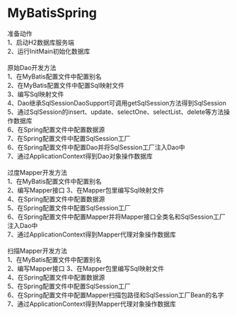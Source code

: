 # MyBatisSpring

准备动作<br />
1、启动H2数据库服务端<br />
2、运行InitMain初始化数据库<br />
<br />
原始Dao开发方法<br />
1、在MyBatis配置文件中配置别名<br />
2、在MyBatis配置文件中配置Sql映射文件<br />
3、编写Sql映射文件<br />
4、Dao继承SqlSessionDaoSupport可调用getSqlSession方法得到SqlSession<br />
5、通过SqlSession的insert、update、selectOne、selectList、delete等方法操作数据库<br />
6、在Spring配置文件中配置数据源<br />
7、在Spring配置文件中配置SqlSession工厂<br />
6、在Spring配置文件中配置Dao并将SqlSession工厂注入Dao中<br />
7、通过ApplicationContext得到Dao对象操作数据库<br />
<br />
过度Mapper开发方法<br />
1、在MyBatis配置文件中配置别名<br />
2、编写Mapper接口
3、在Mapper包里编写Sql映射文件<br />
4、在Spring配置文件中配置数据源<br />
5、在Spring配置文件中配置SqlSession工厂<br />
6、在Spring配置文件中配置Mapper并将Mapper接口全类名和SqlSession工厂注入Dao中<br />
7、通过ApplicationContext得到Mapper代理对象操作数据库<br />
<br />
扫描Mapper开发方法<br />
1、在MyBatis配置文件中配置别名<br />
2、编写Mapper接口
3、在Mapper包里编写Sql映射文件<br />
4、在Spring配置文件中配置数据源<br />
5、在Spring配置文件中配置SqlSession工厂<br />
6、在Spring配置文件中配置Mapper扫描包路径和SqlSession工厂Bean的名字
7、通过ApplicationContext得到Mapper代理对象操作数据库<br />



